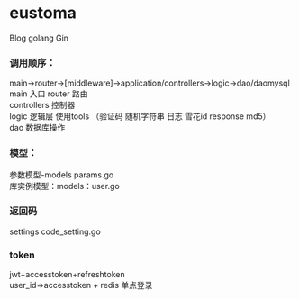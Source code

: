 # eustoma
Blog golang Gin

### 调用顺序：
main->router->[middleware]->application/controllers->logic->dao/daomysql  
main 入口
router 路由  
controllers 控制器  
logic 逻辑层 使用tools （验证码 随机字符串 日志 雪花id response md5）  
dao 数据库操作  

### 模型：
参数模型-models params.go  
库实例模型：models：user.go  

### 返回码
settings code_setting.go 

### token  
jwt+accesstoken+refreshtoken  
user_id=>accesstoken + redis 单点登录  

